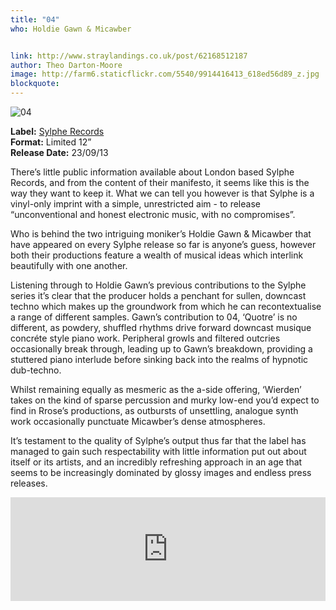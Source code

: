```yaml
---
title: "04"
who: Holdie Gawn & Micawber


link: http://www.straylandings.co.uk/post/62168512187
author: Theo Darton-Moore
image: http://farm6.staticflickr.com/5540/9914416413_618ed56d89_z.jpg
blockquote:
---
```


![04](http://farm6.staticflickr.com/5476/9920021555_e37f50a08c_t.jpg)

**Label:** [Sylphe Records](https://soundcloud.com/sylphemusic)
<br>**Format:** Limited 12”
<br>**Release Date:** 23/09/13

There’s little public information available about London based Sylphe Records, and from the content of their manifesto, it seems like this is the way they want to keep it. What we can tell you however is that Sylphe is a vinyl-only imprint with a simple, unrestricted aim - to release “unconventional and honest electronic music, with no compromises”. 

Who is behind the two intriguing moniker’s Holdie Gawn & Micawber that have appeared on every Sylphe release so far is anyone’s guess, however both their productions feature a wealth of musical ideas which interlink beautifully with one another.

Listening through to Holdie Gawn’s previous contributions to the Sylphe series it’s clear that the producer holds a penchant for sullen, downcast techno which makes up the groundwork from which he can recontextualise a range of different samples. Gawn’s contribution to 04, ‘Quotre’ is no different, as powdery, shuffled rhythms drive forward downcast musique concréte style piano work. Peripheral growls and filtered outcries occasionally break through, leading up to Gawn’s breakdown, providing a stuttered piano interlude before sinking back into the realms of hypnotic dub-techno.

Whilst remaining equally as mesmeric as the a-side offering, ‘Wierden’ takes on the kind of sparse percussion and murky low-end you’d expect to find in Rrose’s productions, as outbursts of unsettling, analogue synth work occasionally punctuate Micawber’s dense atmospheres.

It’s testament to the quality of Sylphe’s output thus far that the label has managed to gain such respectability with little information put out about itself or its artists, and an incredibly refreshing approach in an age that seems to be increasingly dominated by glossy images and endless press releases.

<iframe frameborder="no" height="166" scrolling="no" src="https://w.soundcloud.com/player/?url=http%3A%2F%2Fapi.soundcloud.com%2Ftracks%2F105559498" width="100%"></iframe>
